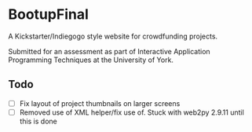 # BootupFinal

A Kickstarter/Indiegogo style website for crowdfunding projects.

Submitted for an assessment as part of Interactive Application Programming Techniques at the University of York.

## Todo
- [ ] Fix layout of project thumbnails on larger screens
- [ ] Removed use of XML helper/fix use of. Stuck with web2py 2.9.11 until this is done
